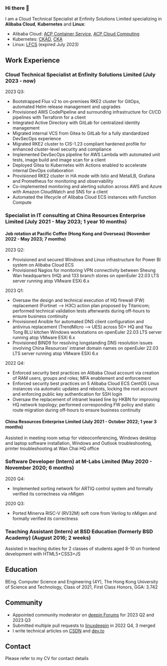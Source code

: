 ### Hi there 👋

I am a Cloud Technical Specialist at Enfinity Solutions Limited specializing in **Alibaba Cloud**, **Kubernetes** and **Linux**:

- Alibaba Cloud: [ACP Container Service](https://xuecdn2.aliyunedu.net/img_59375c77ec0159168e867107963cb662.jpg), [ACP Cloud Computing](https://xuecdn2.aliyunedu.net/img_4846465a20f8ed1a4df7d2569e337a58.png)
- Kubernetes: [CKAD](https://www.credly.com/badges/79459ccf-e0ee-4d83-9bee-35722a5394cd), [CKA](https://www.credly.com/badges/eaaa3375-6beb-402a-a751-f29b8499cd30)
- Linux: [LFCS](https://www.credly.com/badges/c4937ae9-2fe5-41cf-a054-ad052f78361e) (expired July 2023)

## Work Experience

### Cloud Technical Specialist at Enfinity Solutions Limited (July 2023 - now)

2023 Q3:

- Bootstrapped Flux v2 to on-premises RKE2 cluster for GitOps, automated Helm release management and upgrades
- Provisioned AWS CodePipeline and surrounding infrastructure for CI/CD pipelines with Terraform for a client
- Integrated Active Directory with GitLab for centralized identity management
- Migrated internal VCS from Gitea to GitLab for a fully standardized DevSecOps experience
- Migrated RKE2 cluster to CIS-1.23 compliant hardened profile for enhanced cluster-level security and compliance
- Implemented DevSecOps pipeline for AWS Lambda with automated unit tests, image build and image scan for a client
- Deployed Gitea to Kubernetes with Actions enabled to accelerate internal DevOps collaboration
- Provisioned RKE2 cluster in HA mode with Istio and MetalLB, Grafana and Prometheus for monitoring and observability
- Co-implemented monitoring and alerting solution across AWS and Azure with Amazon CloudWatch and SNS for a client
- Automated the lifecycle of Alibaba Cloud ECS instances with Function Compute

### Specialist in IT consulting at China Resources Enterprise Limited (July 2021 - May 2023; 1 year 10 months)

#### Job rotation at Pacific Coffee (Hong Kong and Overseas) (November 2022 - May 2023; 7 months)

2023 Q2:

- Provisioned and secured Windows and Linux infrastructure for Power BI system on Alibaba Cloud ECS
- Provisioned Nagios for monitoring VPN connectivity between Sheung Wan headquarters (HQ) and 133 branch stores on openEuler 22.03 LTS server running atop VMware ESXi 6.x

2023 Q1:

- Oversaw the design and technical execution of HQ firewall (FW) replacement (Fortinet --> H3C) action plan proposed by Titanicom; performed technical validation tests afterwards during off-hours to ensure business continuity
- Provisioned Ansible for automated DNS client configuration and antivirus replacement (TrendMicro --> UES) across 50+ HQ and Yau Tong BLU kitchen Windows workstations on openEuler 22.03 LTS server running atop VMware ESXi 6.x
- Provisioned BIND9 for resolving longstanding DNS resolution issues involving China Resources' intranet domain names on openEuler 22.03 LTS server running atop VMware ESXi 6.x

2022 Q4:

- Enforced security best practices on Alibaba Cloud account via creation of RAM users, groups and roles; MFA enablement and enforcement
- Enforced security best practices on 5 Alibaba Cloud ECS CentOS Linux instances via automatic updates and reboots, locking the root account and enforcing public key authentication for SSH login
- Oversaw the replacement of intranet leased line by HKBN for improving HQ network topology; performed corresponding FW policy and static route migration during off-hours to ensure business continuity

#### China Resources Enterprise Limited (July 2021 - October 2022; 1 year 3 months)

Assisted in meeting room setup for videoconferencing, Windows desktop and laptop software installation, Windows and Outlook troubleshooting, printer troubleshooting at Wan Chai HQ office

### Software Developer (Intern) at M-Labs Limited (May 2020 - November 2020; 6 months)

2020 Q4:

- Implemented sorting network for ARTIQ control system and formally verified its correctness via nMigen

2020 Q3:

- Ported Minerva RISC-V (RV32M) soft core from Verilog to nMigen and formally verified its correctness

### Teaching Assistant (Intern) at BSD Education (formerly BSD Academy) (August 2016; 2 weeks)

Assisted in teaching duties for 2 classes of students aged 8-10 on frontend development with HTML5+CSS3+JS

## Education

BEng. Computer Science and Engineering (4Y), The Hong Kong University of Science and Technology, Class of 2021, First Class Honors, GGA: 3.742

## Community

- Appointed community moderator on [deepin Forums](https://bbs.deepin.org/user/287133) for 2023 Q2 and 2023 Q3
- Submitted multiple pull requests to [linuxdeepin](https://github.com/linuxdeepin) in 2022 Q4, 3 merged
- I write technical articles on [CSDN](https://blog.csdn.net/donaldsebleung) and [dev.to](https://dev.to/donaldsebleung)

## Contact

Please refer to my CV for contact details
